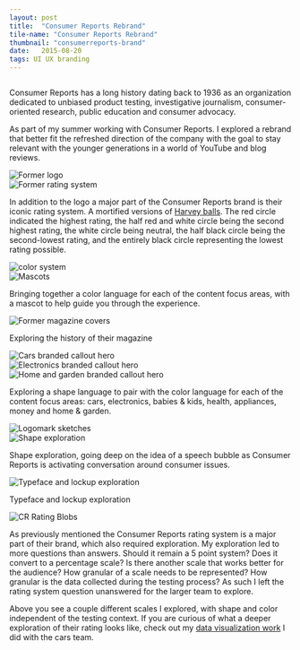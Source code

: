 ```yaml
---
layout: post
title:  "Consumer Reports Rebrand"
tile-name: "Consumer Reports Rebrand"
thumbnail: "consumerreports-brand"
date:   2015-08-20
tags: UI UX branding
---
```


<div class="grid-x grid-margin-x">
  <div class="cell">
    <img src="../img/cr/logo-color.svg" alt="">
  </div>
  <div class="cell medium-6">
    <img src="../img/cr/logo-red.svg" alt="">
  </div>
  <div class="cell medium-6">
    <img src="../img/cr/logo-black.svg" alt="">
  </div>
</div>

Consumer Reports has a long history dating back to 1936 as an organization dedicated to unbiased product testing, investigative journalism, consumer-oriented research, public education and consumer advocacy.

As part of my summer working with Consumer Reports. I explored a rebrand that better fit the refreshed direction of the company with the goal to stay relevant with the younger generations in a world of YouTube and blog reviews.

<div class="grid-x grid-margin-x grid-padding-y">
  <div class="cell">
    <img src="../img/cr/old-logo.jpg" alt="Former logo">
  </div>
  <div class="cell">
    <img src="../img/cr/ratingsystem.jpg" alt="Former rating system">
  </div>
</div>

In addition to the logo a major part of the Consumer Reports brand is their iconic rating system. A mortified versions of <a href="https://en.wikipedia.org/wiki/Harvey_balls" target="_blank" rel="noopener">Harvey balls</a>. The red circle indicated the highest rating, the half red and white circle being the second highest rating, the white circle being neutral, the half black circle being the second-lowest rating, and the entirely black circle representing the lowest rating possible.

<div class="grid-x grid-margin-x grid-padding-y">
  <div class="cell">
    <img src="../img/cr/cr-colors.jpg" alt="color system">
  </div>
  <div class="cell">
    <img src="../img/cr/mascots.jpg" alt="Mascots" />
  </div>
</div>

Bringing together a color language for each of the content focus areas, with a mascot to help guide you through the experience.

<div class="grid-x grid-margin-x">
  <div class="cell">
    <img src="../img/cr/oldmagazinecovers.jpg" alt="Former magazine covers">
  </div>
</div>

Exploring the history of their magazine


<div class="grid-x grid-margin-x grid-padding-y">
  <div class="cell">
    <img src="../img/cr/cr-cars-hero.jpg" alt="Cars branded callout hero">
  </div>
  <div class="cell medium-6">
    <img src="../img/cr/cr-electronics-hero.jpg" alt="Electronics branded callout hero">
  </div>
  <div class="cell medium-6">
    <img src="../img/cr/cr-garden-hero.jpg" alt="Home and garden branded callout hero">
  </div>
</div>

Exploring a shape language to pair with the color language for each of the content focus areas: cars, electronics, babies & kids, health, appliances, money and home & garden.

<div class="grid-x grid-margin-x grid-padding-y">
  <div class="cell">
    <img src="../img/cr/logomark-sketches.jpg" alt="Logomark sketches" />
  </div>
  <div class="cell">
    <img src="../img/cr/shape-exploration.svg" alt="Shape exploration" />
  </div>
</div>

Shape exploration, going deep on the idea of a speech bubble as Consumer Reports is activating conversation around consumer issues.

<div class="grid-x grid-margin-x grid-padding-y">
  <div class="cell">
    <img src="../img/cr/type-exploration.svg" alt="Typeface and lockup exploration" />
  </div>
</div>

Typeface and lockup exploration

<div class="grid-x grid-margin-x grid-padding-y">
  <div class="cell">
    <img src="../img/cr/CRblobs.png" alt="CR Rating Blobs" />
  </div>
</div>

As previously mentioned the Consumer Reports rating system is a major part of their brand, which also required exploration. My exploration led to more questions than answers. Should it remain a 5 point system? Does it convert to a percentage scale? Is there another scale that works better for the audience? How granular of a scale needs to be represented? How granular is the data collected during the testing process? As such I left the rating system question unanswered for the larger team to explore.

Above you see a couple different scales I explored, with shape and color independent of the testing context. If you are curious of what a deeper exploration of their rating looks like, check out my <a href="{% link _projects/consumerreports.markdown %}">data visualization work</a> I did with the cars team.
